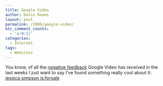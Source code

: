```yaml
---
title: Google Video
author: Devin Reams
layout: post
permalink: /2006/google-video/
btc_comment_counts:
  - 'a:0:{}'
categories:
  - Internet
tags:
  - Websites
---
```

You know, of all the [negative feedback][1] Google Video has received in the last weeks I just want to say I&#8217;ve found something really cool about it: <a target="_blank" href="http://video.google.com/videosearch?q=jessica+simpson+is%3Aforsale">jessica simpson is:forsale</a>

 [1]: http://feeds.feedburner.com/MicroPersuasion?m=2893